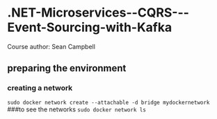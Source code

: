 # .NET-Microservices--CQRS---Event-Sourcing-with-Kafka
Course author: Sean Campbell

## preparing the environment

### creating a network
`
sudo docker network create --attachable -d bridge mydockernetwork
`
###to see the networks
`
sudo docker network ls
`
